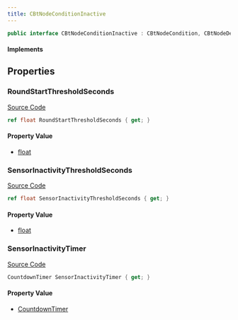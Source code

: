```yaml
---
title: CBtNodeConditionInactive
---
```


```csharp
public interface CBtNodeConditionInactive : CBtNodeCondition, CBtNodeDecorator, CBtNode, ISchemaClass<CBtNode>, ISchemaClass<CBtNodeDecorator>, ISchemaClass<CBtNodeCondition>, ISchemaClass<CBtNodeConditionInactive>, ISchemaField, ISchemaClass, INativeHandle
```

#### Implements

## Properties

### RoundStartThresholdSeconds

[Source Code](https://github.com/swiftly-solution/swiftlys2/blob/main/managed/src/SwiftlyS2.Generated/Schemas/Interfaces/CBtNodeConditionInactive.cs#L17)

```csharp
ref float RoundStartThresholdSeconds { get; }
```

#### Property Value

- [float](https://learn.microsoft.com/dotnet/api/system.single)

### SensorInactivityThresholdSeconds

[Source Code](https://github.com/swiftly-solution/swiftlys2/blob/main/managed/src/SwiftlyS2.Generated/Schemas/Interfaces/CBtNodeConditionInactive.cs#L19)

```csharp
ref float SensorInactivityThresholdSeconds { get; }
```

#### Property Value

- [float](https://learn.microsoft.com/dotnet/api/system.single)

### SensorInactivityTimer

[Source Code](https://github.com/swiftly-solution/swiftlys2/blob/main/managed/src/SwiftlyS2.Generated/Schemas/Interfaces/CBtNodeConditionInactive.cs#L21)

```csharp
CountdownTimer SensorInactivityTimer { get; }
```

#### Property Value

- [CountdownTimer](/docs/api/shared/schemadefinitions/countdowntimer)

